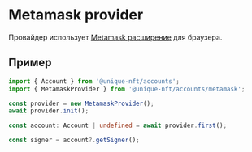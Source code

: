 # Metamask provider
Провайдер использует [Metamask расширение](https://metamask.io/download/) для браузера. 

## Пример
```typescript
import { Account } from '@unique-nft/accounts';
import { MetamaskProvider } from '@unique-nft/accounts/metamask';

const provider = new MetamaskProvider();
await provider.init();

const account: Account | undefined = await provider.first();

const signer = account?.getSigner();
```

